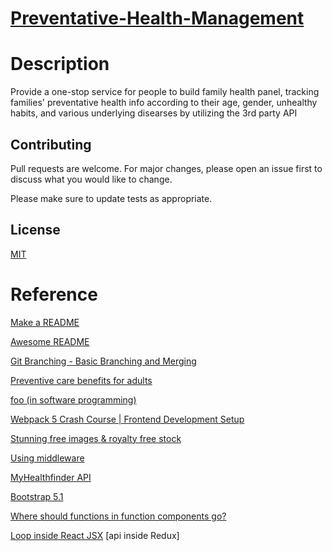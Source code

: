 # [Preventative-Health-Management](https://github.com/hmu1540/Preventative-Health-Management)

# Description
Provide a one-stop service for people to build family health panel, tracking families' preventative health info according to their age, gender, unhealthy habits, and various underlying disearses by utilizing the 3rd party API

## Contributing
Pull requests are welcome. For major changes, please open an issue first to discuss what you would like to change.

Please make sure to update tests as appropriate.

## License
[MIT](https://choosealicense.com/licenses/mit/)

# Reference
[Make a README](https://www.makeareadme.com/)

[Awesome README](https://github.com/matiassingers/awesome-readme)

[Git Branching - Basic Branching and Merging](https://git-scm.com/book/en/v2/Git-Branching-Basic-Branching-and-Merging)

[Preventive care benefits for adults](https://www.healthcare.gov/preventive-care-adults/)

[foo (in software programming)](https://www.techtarget.com/searchapparchitecture/definition/foo-in-software-programming)

[Webpack 5 Crash Course | Frontend Development Setup](https://www.youtube.com/watch?v=IZGNcSuwBZs)

[Stunning free images & royalty free stock](https://pixabay.com/)

[Using middleware](http://expressjs.com/en/guide/using-middleware.html)

[MyHealthfinder API](https://health.gov/our-work/national-health-initiatives/health-literacy/consumer-health-content/free-web-content/apis-developers/terms-use)

[](https://docs.microsoft.com/en-us/windows/wsl/tutorials/wsl-database#install-mongodb)

[Bootstrap 5.1](https://getbootstrap.com/docs/5.1/getting-started/introduction/)

[Where should functions in function components go?](https://stackoverflow.com/questions/46138145/where-should-functions-in-function-components-go)

[Loop inside React JSX](https://stackoverflow.com/questions/22876978/loop-inside-react-jsx)
[api inside Redux] 
